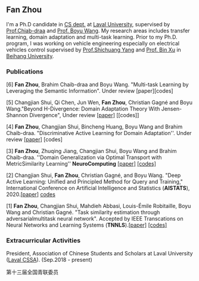 ## Fan Zhou 

I'm a Ph.D candidate in [CS dept.](https://www.ift.ulaval.ca/accueil/) at [Laval University](https://www.ulaval.ca/), supervised by [Prof.Chiab-draa](https://www2.ift.ulaval.ca/~chaib/) and [Prof. Boyu Wang](https://sites.google.com/site/borriewang/home?authuser=0).  My research areas includes transfer learning, domain adaptation and multi-task learning. Prior to my Ph.D. program, I was working on vehicle engineering especially on electrical vehicles control supervised by [Prof.Shichuang Yang](http://shi.buaa.edu.cn/09007/zh_CN/index.htm) and [Prof. Bin Xu](http://shi.buaa.edu.cn/07312/zh_CN/index.htm) in [Beihang University](https://www.buaa.edu.cn/).

### Publications

[6] **Fan Zhou**, Brahim Chaib-draa and Boyu Wang. "Multi-task Learning by Leveraging the Semantic Information". Under review [paper][codes]

[5] Changjian Shui, Qi Chen, Jun Wen, **Fan Zhou**, Christian Gagné and Boyu Wang."Beyond H-Divergence: Domain Adaptation Theory With Jensen-Shannon Divergence", Under review [[paper]](https://arxiv.org/abs/2007.15567) [[codes]]

[4] **Fan Zhou**, Changjian Shui, Bincheng Huang, Boyu Wang and Brahim Chaib-draa. "Discriminative Active Learning for Domain Adaptation''. Under review [[paper]](https://arxiv.org/abs/2005.11653) [codes]

[3] **Fan Zhou**, Zhuqing Jiang, Changjian Shui, Boyu Wang and Brahim Chaib-draa. ''Domain Generalization via Optimal Transport with MetricSimilarity Learning'' **NeuroComputing** [[paper]](https://arxiv.org/abs/2007.10573) [[codes]](https://github.com/fanzhouai/WADG)

[2] Changjian Shui, **Fan Zhou**, Christian Gagné, and Boyu Wang. "Deep Active Learning: Unified and Principled Method for Query and Training," International Conference on Artificial Intelligence and Statistics (**AISTATS**), 2020.[[paper]](http://proceedings.mlr.press/v108/shui20a/shui20a.pdf) [codes](https://github.com/cjshui/WAAL)

[1] **Fan Zhou**, Changjian Shui, Mahdieh Abbasi, Louis-Émile Robitaille, Boyu Wang and Christian Gagné. "Task similarity estimation through adversarialmultitask neural network". Accepted by IEEE Transcations on Neural Networks and Learning Systems (**TNNLS**).[[paper]](ieeexplore.ieee.org/document/9241847) [[codes]](https://github.com/cjshui/AMTNN)



### Extracurricular Activities

President, Association of Chinese Students and Scholars at Laval University ([Laval CSSA](https://www.facebook.com/groups/aecul/)). (Sep.2018 - present)

第十三届全国青联委员

